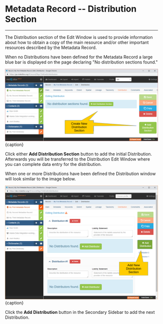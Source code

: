 # Metadata Record -- Distribution Section
---

The <span class="md-section">Distribution</span> section of the <span class="md-window">Edit Window</span> is used to provide information about how to obtain a copy of the main resource and/or other important resources described by the <span class="md-panel">Metadata Record</span>. 

When no <span class="md-panel">Distributions</span> have been defined for the <span class="md-panel">Metadata Record</span> a large blue bar is displayed on the page declaring "No distribution sections found."  

![Distribution Section with no Distributions Defined](/assets/reference/edit-objects/metadata/distribution/distribution-start.png){caption}

Click either <strong class="btn btn-success btn-xs"> <i class="fa fa-plus"> </i> Add Distribution Section</strong> button to add the initial <span class="md-panel">Distribution</span>.  Afterwards you will be transferred to the <span class="md-panel">Distribution</span> <span class="md-window">Edit Window</span> where you can complete data entry for the distribution.  

When one or more <span class="md-panel">Distributions</span> have been defined the <span class="md-section">Distribution</span> window will look similar to the image below.  

![Distribution Section with Multiple Distributions Defined](/assets/reference/edit-objects/metadata/distribution/distribution-start-2.png){caption}

Click the <strong class="btn btn-success btn-xs"> <i class="fa fa-plus"> </i> Add Distribution</strong> button in the <span class="md-window">Secondary Sidebar</span> to add the next <span class="md-panel">Distribution</span>.

